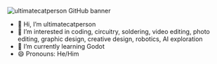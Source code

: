 ![ultimatecatperson GitHub banner](https://github.com/user-attachments/assets/6bb27060-9fe2-4d11-b323-948819e9bde5)

- 👋 Hi, I’m ultimatecatperson
- 👀 I’m interested in coding, circuitry, soldering, video editing, photo editing, graphic design, creative design, robotics, AI exploration
- 🌱 I’m currently learning Godot
- 😄 Pronouns: He/Him

<!---
ultimatecatperson/ultimatecatperson is a ✨ special ✨ repository because its `README.md` (this file) appears on your GitHub profile.
You can click the Preview link to take a look at your changes.
--->
